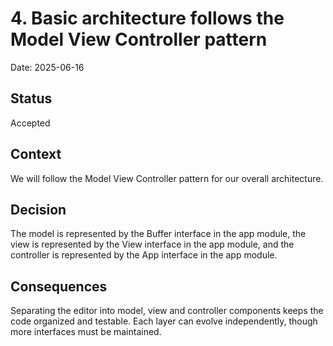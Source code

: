 # 4. Basic architecture follows the Model View Controller pattern

Date: 2025-06-16

## Status

Accepted

## Context

We will follow the Model View Controller pattern for our overall architecture.

## Decision

The model is represented by the Buffer interface in the app module, the view is represented by
the View interface in the app module, and the controller is represented by the App interface in the app module.

## Consequences

Separating the editor into model, view and controller components keeps the code
organized and testable. Each layer can evolve independently, though more
interfaces must be maintained.
